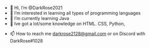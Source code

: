 - 👋 Hi, I’m @DarkRose2021
- 👀 I’m interested in learning all types of programming languages
- 🌱 I’m currently learning Java
- 🌱 Ive got a lot/some knowledge on HTML. CSS, Python,
<!--- - 💞️ I’m looking to collaborate on ... --->
- 📫 How to reach me darkrose2128@gmail.com or on Discord with DarkRose#1028

<!---
DarkRose2021/DarkRose2021 is a ✨ special ✨ repository because its `README.md` (this file) appears on your GitHub profile.
You can click the Preview link to take a look at your changes.
--->
